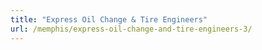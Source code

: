```yaml
---
title: "Express Oil Change & Tire Engineers"
url: /memphis/express-oil-change-and-tire-engineers-3/
---
```

